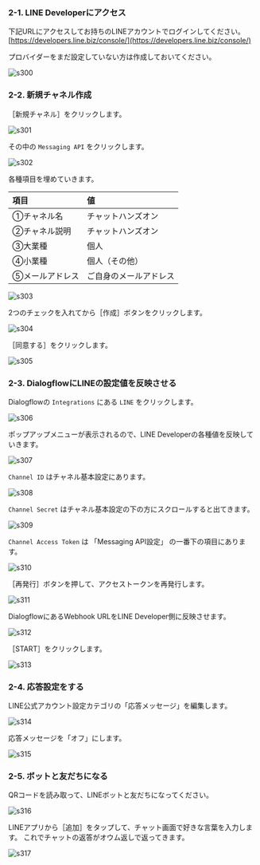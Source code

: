 ### 2-1. LINE Developerにアクセス
下記URLにアクセスしてお持ちのLINEアカウントでログインしてください。
[https://developers.line.biz/console/](https://developers.line.biz/console/)

プロバイダーをまだ設定していない方は作成しておいてください。

![s300](https://raw.githubusercontent.com/gaomar/katacoda-scenarios/master/dialoflow-linebot-playground/images/s300.png)

### 2-2. 新規チャネル作成
［新規チャネル］をクリックします。

![s301](https://raw.githubusercontent.com/gaomar/katacoda-scenarios/master/dialoflow-linebot-playground/images/s301.png)

その中の `Messaging API` をクリックします。

![s302](https://raw.githubusercontent.com/gaomar/katacoda-scenarios/master/dialoflow-linebot-playground/images/s302.png)

各種項目を埋めていきます。

|項目|値|
|:--|:--|
|①チャネル名|チャットハンズオン|
|②チャネル説明|チャットハンズオン|
|③大業種|個人|
|④小業種|個人（その他）|
|⑤メールアドレス|ご自身のメールアドレス|

![s303](https://raw.githubusercontent.com/gaomar/katacoda-scenarios/master/dialoflow-linebot-playground/images/s303.png)

2つのチェックを入れてから［作成］ボタンをクリックします。

![s304](https://raw.githubusercontent.com/gaomar/katacoda-scenarios/master/dialoflow-linebot-playground/images/s304.png)

［同意する］をクリックします。

![s305](https://raw.githubusercontent.com/gaomar/katacoda-scenarios/master/dialoflow-linebot-playground/images/s305.png)

### 2-3. DialogflowにLINEの設定値を反映させる
Dialogflowの `Integrations` にある `LINE` をクリックします。

![s306](https://raw.githubusercontent.com/gaomar/katacoda-scenarios/master/dialoflow-linebot-playground/images/s306.png)

ポップアップメニューが表示されるので、LINE Developerの各種値を反映していきます。

![s307](https://raw.githubusercontent.com/gaomar/katacoda-scenarios/master/dialoflow-linebot-playground/images/s307.png)

`Channel ID` はチャネル基本設定にあります。

![s308](https://raw.githubusercontent.com/gaomar/katacoda-scenarios/master/dialoflow-linebot-playground/images/s308.png)

`Channel Secret` はチャネル基本設定の下の方にスクロールすると出てきます。

![s309](https://raw.githubusercontent.com/gaomar/katacoda-scenarios/master/dialoflow-linebot-playground/images/s309.png)

`Channel Access Token` は 「Messaging API設定」 の一番下の項目にあります。

![s310](https://raw.githubusercontent.com/gaomar/katacoda-scenarios/master/dialoflow-linebot-playground/images/s310.png)

［再発行］ボタンを押して、アクセストークンを再発行します。

![s311](https://raw.githubusercontent.com/gaomar/katacoda-scenarios/master/dialoflow-linebot-playground/images/s311.png)

DialogflowにあるWebhook URLをLINE Developer側に反映させます。

![s312](https://raw.githubusercontent.com/gaomar/katacoda-scenarios/master/dialoflow-linebot-playground/images/s312.png)

［START］をクリックします。

![s313](https://raw.githubusercontent.com/gaomar/katacoda-scenarios/master/dialoflow-linebot-playground/images/s313.png)

### 2-4. 応答設定をする
LINE公式アカウント設定カテゴリの「応答メッセージ」を編集します。

![s314](https://raw.githubusercontent.com/gaomar/katacoda-scenarios/master/dialoflow-linebot-playground/images/s314.png)

応答メッセージを「オフ」にします。

![s315](https://raw.githubusercontent.com/gaomar/katacoda-scenarios/master/dialoflow-linebot-playground/images/s315.png)

### 2-5. ボットと友だちになる
QRコードを読み取って、LINEボットと友だちになってください。

![s316](https://raw.githubusercontent.com/gaomar/katacoda-scenarios/master/dialoflow-linebot-playground/images/s316.png)

LINEアプリから［追加］をタップして、チャット画面で好きな言葉を入力します。
これでチャットの返答がオウム返しで返ってきます。

![s317](https://raw.githubusercontent.com/gaomar/katacoda-scenarios/master/dialoflow-linebot-playground/images/s317.png)